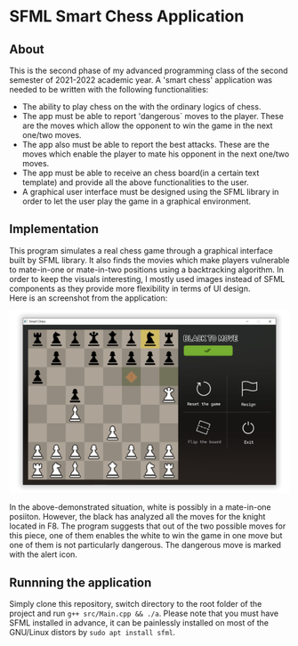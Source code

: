<h1>SFML Smart Chess Application</h1>
<h2>About</h2>
<p>This is the second phase of my advanced programming class of the second semester of 2021-2022 academic year. A 'smart chess' application was needed to be written with the following functionalities:</p>
<ul>
<li>The ability to play chess on the with the ordinary logics of chess.</li>
<li>The app must be able to report 'dangerous` moves to the player. These are the moves which allow the opponent to win the game in the next one/two moves.</li>
<li>The app also must be able to report the best attacks. These are the moves which enable the player to mate his opponent in the next one/two moves.</li>
<li>The app must be able to receive an chess board(in a certain text template) and provide all the above functionalities to the user.</li>
<li>A graphical user interface must be designed using the SFML library in order to let the user play the game in a graphical environment.</li> 
</ul>
<h2>Implementation</h2>
This program simulates a real chess game through a graphical interface built by SFML library. It also finds the movies which make players vulnerable to mate-in-one or mate-in-two positions using a backtracking algorithm. In order to keep the visuals interesting, I mostly used images instead of SFML components as they provide more flexibility in terms of UI design.<br>
Here is an screenshot from the application:</p>
<p align="center">
	<img src="https://raw.githubusercontent.com/danamira/chess/main/.github/Preview.PNG" alt="Screenshot from the app">
</p>
<p>In the above-demonstrated situation, white is possibly in a mate-in-one posiiton. However, the black has analyzed all the moves for the knight located in F8. The program suggests that out of the two possible moves for this piece, one of them enables the white to win the game in one move but one of them is not particularly dangerous. The dangerous move is marked with the alert icon.</p>
<h2>Runnning the application</h2>
<p>Simply clone this repository, switch directory to the root folder of the project and run <code>g++ src/Main.cpp && ./a</code>. Please note that you must have SFML installed in advance, it can be painlessly installed on most of the GNU/Linux distors by <code>sudo apt install sfml</code>.</p>
